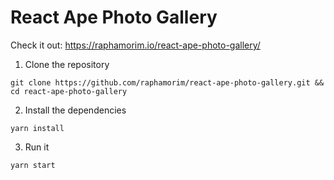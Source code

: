 # React Ape Photo Gallery

Check it out: https://raphamorim.io/react-ape-photo-gallery/

1. Clone the repository

```
git clone https://github.com/raphamorim/react-ape-photo-gallery.git && cd react-ape-photo-gallery
```

2. Install the dependencies

```
yarn install
```

3. Run it

```
yarn start
```
